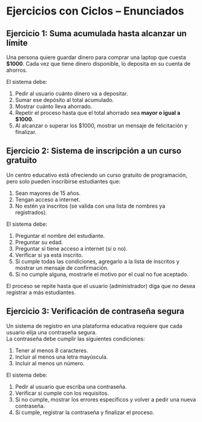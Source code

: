 # Ejercicios con Ciclos – Enunciados

## Ejercicio 1: Suma acumulada hasta alcanzar un límite

Una persona quiere guardar dinero para comprar una laptop que cuesta **$1000**. Cada vez que tiene dinero disponible, lo deposita en su cuenta de ahorros.

El sistema debe:

1. Pedir al usuario cuánto dinero va a depositar.
2. Sumar ese depósito al total acumulado.
3. Mostrar cuánto lleva ahorrado.
4. Repetir el proceso hasta que el total ahorrado sea **mayor o igual a $1000**.
5. Al alcanzar o superar los $1000, mostrar un mensaje de felicitación y finalizar.


## Ejercicio 2: Sistema de inscripción a un curso gratuito

Un centro educativo está ofreciendo un curso gratuito de programación, pero solo pueden inscribirse estudiantes que:

1. Sean mayores de 15 años.
2. Tengan acceso a internet.
3. No estén ya inscritos (se valida con una lista de nombres ya registrados).

El sistema debe:

1. Preguntar el nombre del estudiante.
2. Preguntar su edad.
3. Preguntar si tiene acceso a internet (sí o no).
4. Verificar si ya está inscrito.
5. Si cumple todas las condiciones, agregarlo a la lista de inscritos y mostrar un mensaje de confirmación.
6. Si no cumple alguna, mostrarle el motivo por el cual no fue aceptado.

El proceso se repite hasta que el usuario (administrador) diga que no desea registrar a más estudiantes.


## Ejercicio 3: Verificación de contraseña segura

Un sistema de registro en una plataforma educativa requiere que cada usuario elija una contraseña segura.  
La contraseña debe cumplir las siguientes condiciones:

1. Tener al menos 8 caracteres.
2. Incluir al menos una letra mayúscula.
3. Incluir al menos un número.

El sistema debe:

1. Pedir al usuario que escriba una contraseña.
2. Verificar si cumple con los requisitos.
3. Si no cumple, mostrar los errores específicos y volver a pedir una nueva contraseña.
4. Si cumple, registrar la contraseña y finalizar el proceso.
